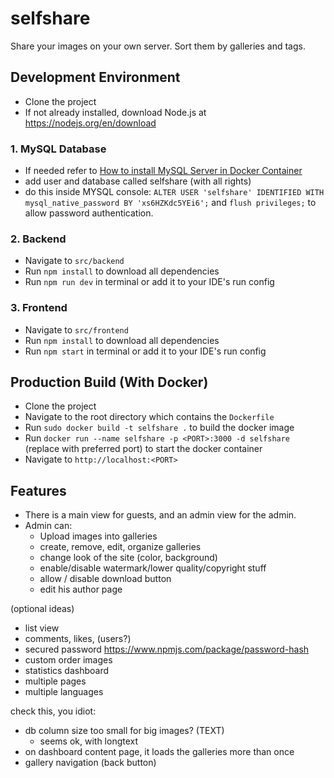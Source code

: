 # selfshare
Share your images on your own server. Sort them by galleries and tags.

## Development Environment
- Clone the project
- If not already installed, download Node.js at https://nodejs.org/en/download

### 1. MySQL Database
- If needed refer to [How to install MySQL Server in Docker Container](DOCKER_MYSQL.md)
- add user and database called selfshare (with all rights)
- do this inside MYSQL console: ``ALTER USER 'selfshare' IDENTIFIED WITH mysql_native_password BY 'xs6HZKdc5YEi6';`` and ``flush privileges;`` to allow password authentication.

### 2. Backend
- Navigate to ``src/backend``
- Run ``npm install`` to download all dependencies
- Run ``npm run dev`` in terminal or add it to your IDE's run config

### 3. Frontend
- Navigate to ``src/frontend``
- Run ``npm install`` to download all dependencies
- Run ``npm start`` in terminal or add it to your IDE's run config

## Production Build (With Docker)
- Clone the project
- Navigate to the root directory which contains the ``Dockerfile``
- Run ``sudo docker build -t selfshare .`` to build the docker image
- Run ``docker run --name selfshare -p <PORT>:3000 -d selfshare`` (replace <PORT> with preferred port) to start the docker container 
- Navigate to ``http://localhost:<PORT>``

## Features
- There is a main view for guests, and an admin view for the admin.
- Admin can:
    - Upload images into galleries
    - create, remove, edit, organize galleries
    - change look of the site (color, background)
    - enable/disable watermark/lower quality/copyright stuff
    - allow / disable download button
    - edit his author page
    
(optional ideas)
- list view
- comments, likes, (users?)
- secured password https://www.npmjs.com/package/password-hash
- custom order images
- statistics dashboard
- multiple pages
- multiple languages


check this, you idiot:
- db column size too small for big images? (TEXT)
    - seems ok, with longtext
- on dashboard content page, it loads the galleries more than once 
- gallery navigation (back button)